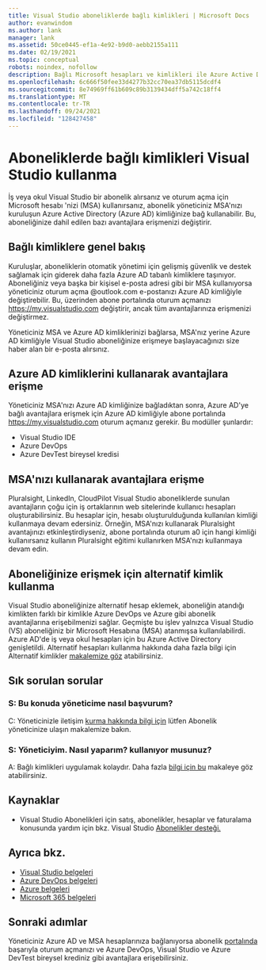 ```yaml
---
title: Visual Studio aboneliklerde bağlı kimlikleri | Microsoft Docs
author: evanwindom
ms.author: lank
manager: lank
ms.assetid: 50ce0445-ef1a-4e92-b9d0-aebb2155a111
ms.date: 02/19/2021
ms.topic: conceptual
robots: noindex, nofollow
description: Bağlı Microsoft hesapları ve kimlikleri ile Azure Active Directory öğrenin
ms.openlocfilehash: 6c666f50fee33d4277b32cc70ea37db5115dcdf4
ms.sourcegitcommit: 8e74969ff61b609c89b3139434dff5a742c18ff4
ms.translationtype: MT
ms.contentlocale: tr-TR
ms.lasthandoff: 09/24/2021
ms.locfileid: "128427458"
---
```

# <a name="how-to-use-connected-identities-in-visual-studio-subscriptions"></a>Aboneliklerde bağlı kimlikleri Visual Studio kullanma
İş veya okul Visual Studio bir abonelik alırsanız ve oturum açma için Microsoft hesabı 'nizi (MSA) kullanırsanız, abonelik yöneticiniz MSA'nızı kuruluşun Azure Active Directory (Azure AD) kimliğinize bağ kullanabilir.  Bu, aboneliğinize dahil edilen bazı avantajlara erişmenizi değiştirir. 

## <a name="overview-of-connected-ids"></a>Bağlı kimliklere genel bakış
Kuruluşlar, aboneliklerin otomatik yönetimi için gelişmiş güvenlik ve destek sağlamak için giderek daha fazla Azure AD tabanlı kimliklere taşınıyor.  Aboneliğiniz veya başka bir kişisel e-posta adresi gibi bir MSA kullanıyorsa yöneticiniz oturum açma @outlook.com e-postanızı Azure AD kimliğiyle değiştirebilir.  Bu, üzerinden abone portalında oturum açmanızı https://my.visualstudio.com değiştirir, ancak tüm avantajlarınıza erişmenizi değiştirmez.  

Yöneticiniz MSA ve Azure AD kimliklerinizi bağlarsa, MSA'nız yerine Azure AD kimliğiyle Visual Studio aboneliğinize erişmeye başlayacağınızı size haber alan bir e-posta alırsınız. 

## <a name="how-to-access-benefits-using-azure-ad-identities"></a>Azure AD kimliklerini kullanarak avantajlara erişme
Yöneticiniz MSA'nızı Azure AD kimliğinize bağladıktan sonra, Azure AD'ye bağlı avantajlara erişmek için Azure AD kimliğiyle abone portalında https://my.visualstudio.com oturum açmanız gerekir.  Bu modüller şunlardır:
- Visual Studio IDE
- Azure DevOps
- Azure DevTest bireysel kredisi

## <a name="how-to-access-benefits-using-your-msa"></a>MSA'nızı kullanarak avantajlara erişme
Pluralsight, LinkedIn, CloudPilot Visual Studio aboneliklerde sunulan avantajların çoğu için iş ortaklarının web sitelerinde kullanıcı hesapları oluşturabilirsiniz.  Bu hesaplar için, hesabı oluşturulduğunda kullanılan kimliği kullanmaya devam edersiniz.  Örneğin, MSA'nızı kullanarak Pluralsight avantajınızı etkinleştirdiyseniz, abone portalında oturum a0 için hangi kimliği kullanırsanız kullanın Pluralsight eğitimi kullanırken MSA'nızı kullanmaya devam edin.  

## <a name="use-an-alternate-identity-to-access-your-subscription"></a>Aboneliğinize erişmek için alternatif kimlik kullanma
Visual Studio aboneliğinize alternatif hesap eklemek, aboneliğin atandığı kimlikten farklı bir kimlikle Azure DevOps ve Azure gibi abonelik avantajlarına erişebilmenizi sağlar. Geçmişte bu işlev yalnızca Visual Studio (VS) aboneliğiniz bir Microsoft Hesabına (MSA) atanmışsa kullanılabilirdi. Azure AD'de iş veya okul hesapları için bu Azure Active Directory genişletildi.  Alternatif hesapları kullanma hakkında daha fazla bilgi için Alternatif kimlikler [makalemize göz](vs-alternate-identity.md) atabilirsiniz. 

## <a name="frequently-asked-questions"></a>Sık sorulan sorular
### <a name="q-how-can-i-contact-my-admin-about-this"></a>S: Bu konuda yöneticime nasıl başvurum?
C: Yöneticinizle iletişim [kurma hakkında bilgi için](contact-my-admin.md) lütfen Abonelik yöneticinize ulaşın makalemize bakın.  

### <a name="q-im-an-admin--how-do-i-use-this"></a>S: Yöneticiyim.  Nasıl yaparım? kullanıyor musunuz?
A: Bağlı kimlikleri uygulamak kolaydır.  Daha fazla [bilgi için bu](personal-email-sign-ins.md) makaleye göz atabilirsiniz. 

## <a name="resources"></a>Kaynaklar
- Visual Studio Abonelikleri için satış, abonelikler, hesaplar ve faturalama konusunda yardım için bkz. Visual Studio [Abonelikler desteği.](https://aka.ms/vssubscriberhelp)

## <a name="see-also"></a>Ayrıca bkz.
- [Visual Studio belgeleri](/visualstudio/)
- [Azure DevOps belgeleri](/azure/devops/)
- [Azure belgeleri](/azure/)
- [Microsoft 365 belgeleri](/microsoft-365/)

## <a name="next-steps"></a>Sonraki adımlar
Yöneticiniz Azure AD ve MSA hesaplarınıza bağlanıyorsa abonelik [portalında](https://my.visualstudio.com?wt.mc_id=o~msft~docs) başarıyla oturum açmanızı ve Azure DevOps, Visual Studio ve Azure DevTest bireysel krediniz gibi avantajlara erişebilirsiniz.
